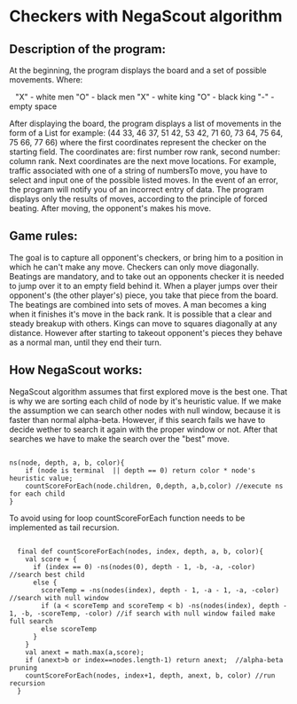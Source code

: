 # Checkers with NegaScout algorithm
## Description of the program:

At the beginning, the program displays the board and a set of possible movements. Where:

`` ``
"X" - white men
"O" - black men
"X" - white king
"O" - black king
"-" - empty space
`` ``

After displaying the board, the program displays a list of movements in the form of a List for example: (44 33, 46 37, 51 42, 53 42, 71 60, 73 64, 75 64, 75 66, 77 66) where the first coordinates represent the checker on the starting field. The coordinates are: first number row rank, second number: column rank. Next coordinates are the next move locations. For example, traffic associated with one of a string of numbersTo move, you have to select and input one of the possible listed moves. In the event of an error, the program will notify you of an incorrect entry of data. The program displays only the results of moves, according to the principle of forced beating. After moving, the opponent's makes his move.

## Game rules:
The goal is to capture all opponent's checkers, or bring him to a position in which he can't  make any move. Checkers can only move diagonally. Beatings are mandatory, and to take out an opponents checker it is needed to jump over it to an empty field behind it. When a player jumps over their opponent's (the other player's) piece, you take that piece from the board. The beatings are combined into sets of moves. A man becomes a king when it finishes it's move in the back rank. It is possible that a clear and steady breakup with others. Kings can move to squares diagonally at any distance. However after starting to takeout opponent's pieces they behave as a normal man, until they end their turn.


## How NegaScout works:
 
 NegaScout algorithm assumes that first explored move is the best one. That is why we are sorting each child of node by it's heuristic value. If we make the assumption we can search other nodes with null window, because it is faster than normal alpha-beta. However, if this search fails we have to decide wether to search it again with the proper window or not. After that searches we have to make the search over the "best" move. 

````

ns(node, depth, a, b, color){
    if (node is terminal  || depth == 0) return color * node's heuristic value;
    countScoreForEach(node.children, 0,depth, a,b,color) //execute ns for each child
}

```` 

To avoid using for loop countScoreForEach function needs to be implemented as tail recursion. 

```` 

  final def countScoreForEach(nodes, index, depth, a, b, color){
    val score = {
      if (index == 0) -ns(nodes(0), depth - 1, -b, -a, -color) //search best child
      else {
        scoreTemp = -ns(nodes(index), depth - 1, -a - 1, -a, -color)  //search with null window
        if (a < scoreTemp and scoreTemp < b) -ns(nodes(index), depth - 1, -b, -scoreTemp, -color) //if search with null window failed make full search
        else scoreTemp
      }
    }
    val anext = math.max(a,score);
    if (anext>b or index==nodes.length-1) return anext;  //alpha-beta pruning
    countScoreForEach(nodes, index+1, depth, anext, b, color) //run recursion
  }
````


